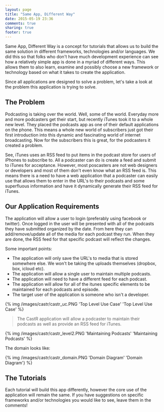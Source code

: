 ```yaml
---
layout: page
title: "Same App, Different Way"
date: 2015-05-19 23:36
comments: true
sharing: true
footer: true
---
```

Same App, Different Way is a concept for tutorials that allows us to build the same solution in different frameworks, technologies and/or languages. We did this so that
folks who don't have much development experience can see how a relatively simple app is done in a myriad of different ways. This allows them to also learn, examine and possibly choose a new framework or technology based on what it takes to create the application.

Since all applications are designed to solve a problem, let's take a look at the problem this application is trying to solve.

## The Problem
Podcasting is taking over the world. Well, some of the world. Everyday more and more podcasters get their start, but recently iTunes took it to a whole new level. They placed the podcasts app as one of their default applications on the phone. This means a whole new world of subscribers just got their first introduction into this dynamic and fascinating world of internet broadcasting. Now for the subscribers this is great, for the podcasters it created a problem.

See, iTunes uses an RSS feed to put items in the podcast store for users of iPhones to subscribe to. All a podcaster can do is create a feed and submit to iTunes for acceptance. However, most poscasters are not web designers or developers and most of them don't even know what an RSS feed is. This means there is a need to have a web application that a podcaster can easily use that allows them to enter in the URL's to their podcasts and some superfluous information and have it dynamically generate their RSS feed for iTunes.

## Our Application Requirements
The application will allow a user to login (preferably using facebook or twitter). Once logged in the user will be presented with all of the podcasts they have submitted organized by the date. From here they can add/remove/update all of the media for each podcast they run. When they are done, the RSS feed for that specific podcast will reflect the changes.

Some important points:

* The application will only save the URL's to media that is stored somewhere else. We won't be taking the uploads themselves (dropbox, box, icloud etc).
* The application will allow a single user to maintain multiple podcasts.
* The application will need to have a different feed for each podcast.
* The application will allow for all of the itunes specific elements to be maintained for each podcasts and episode.
* The target user of the application is someone who isn't a developer.

{% img /images/castr/castr_uc.PNG 'Top Level Use Case' 'Top Level Use Case' %}

> The CastR application will allow a podcaster to maintain their podcasts as well as provide an RSS feed for iTunes.


{% img /images/castr/castr_level2.PNG 'Maintaining Podcasts' 'Maintaining Podcasts' %}

The domain looks like:

{% img /images/castr/castr_domain.PNG 'Domain Diagram' 'Domain Diagram'} %}

## The Tutorials
Each tutorial will build this app differently, however the core use of the application will remain the same. If you have suggestions on specific frameworks and/or technologies you would like to see, leave them in the comments!
